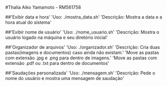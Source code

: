 #Thalia Aiko Yamamoto - RM561758

##'Exibir data e hora'
    'Uso: ./mostra_data.sh'
    'Descrição: Mostra a data e a hora atual do sistema'

##'Exibir nome de usuário'
    'Uso: ./nome_usuario.sh'
    'Descrição: Mostra o usuário logado na máquina e seu diretório inicial'

##'Organizador de arquivos'
    'Uso: ./organizador.sh'
    'Descrição: Cria duas pastas(imagens e documentos) caso ainda não existam.' 
    'Move as pastas com extensão .jpg e .png para dentro de imagens.'
    'Move as pastas com extensão .pdf ou .txt para dentro de documentos'

##'Saudações personalizada'
    'Uso: ./mensagem.sh'
    'Descrição: Pede o nome do usuário e mostra uma mensagem de saudação'
